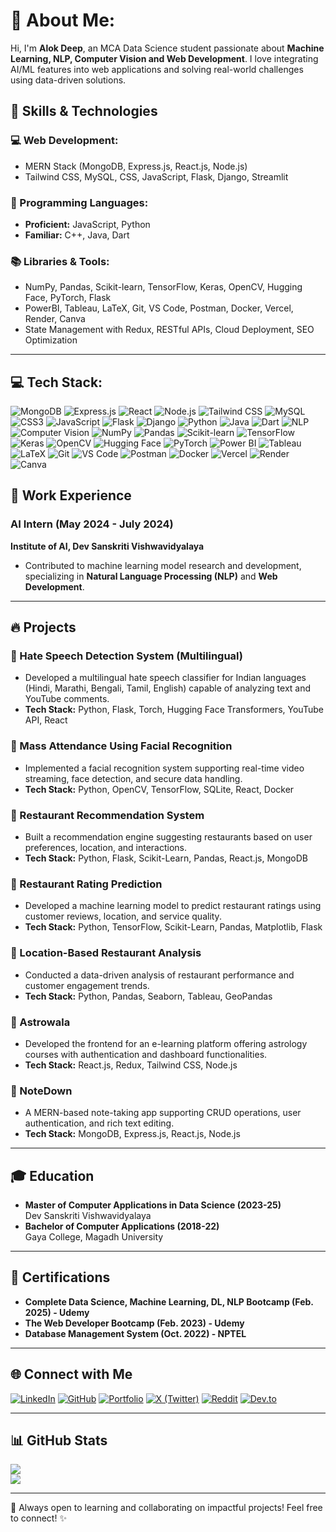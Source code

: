 # 💫 About Me:
Hi, I'm **Alok Deep**, an MCA Data Science student passionate about **Machine Learning, NLP, Computer Vision and Web Development**. I love integrating AI/ML features into web applications and solving real-world challenges using data-driven solutions.

## 🚀 Skills & Technologies

### **💻 Web Development:**  
- MERN Stack (MongoDB, Express.js, React.js, Node.js)  
- Tailwind CSS, MySQL, CSS, JavaScript, Flask, Django, Streamlit

### **🧠 Programming Languages:**  
- **Proficient:** JavaScript, Python  
- **Familiar:** C++, Java, Dart  

### **📚 Libraries & Tools:**  
- NumPy, Pandas, Scikit-learn, TensorFlow, Keras, OpenCV, Hugging Face, PyTorch, Flask  
- PowerBI, Tableau, LaTeX, Git, VS Code, Postman, Docker, Vercel, Render, Canva  
- State Management with Redux, RESTful APIs, Cloud Deployment, SEO Optimization  

---
## 💻 Tech Stack:
![MongoDB](https://img.shields.io/badge/MongoDB-%234ea94b.svg?style=for-the-badge&logo=mongodb&logoColor=white) 
![Express.js](https://img.shields.io/badge/Express.js-%23000000.svg?style=for-the-badge&logo=express&logoColor=white) 
![React](https://img.shields.io/badge/React-%2361DAFB.svg?style=for-the-badge&logo=react&logoColor=white) 
![Node.js](https://img.shields.io/badge/Node.js-%236DA55F.svg?style=for-the-badge&logo=node.js&logoColor=white) 
![Tailwind CSS](https://img.shields.io/badge/TailwindCSS-%2338B2AC.svg?style=for-the-badge&logo=tailwind-css&logoColor=white) 
![MySQL](https://img.shields.io/badge/MySQL-%234479A1.svg?style=for-the-badge&logo=mysql&logoColor=white) 
![CSS3](https://img.shields.io/badge/CSS3-%231572B6.svg?style=for-the-badge&logo=css3&logoColor=white) 
![JavaScript](https://img.shields.io/badge/JavaScript-%23F7DF1E.svg?style=for-the-badge&logo=javascript&logoColor=black) 
![Flask](https://img.shields.io/badge/Flask-%23000000.svg?style=for-the-badge&logo=flask&logoColor=white) 
![Django](https://img.shields.io/badge/Django-%23092E20.svg?style=for-the-badge&logo=django&logoColor=white) 
![Python](https://img.shields.io/badge/Python-%233776AB.svg?style=for-the-badge&logo=python&logoColor=white) 
![Java](https://img.shields.io/badge/Java-%23ED8B00.svg?style=for-the-badge&logo=openjdk&logoColor=white) 
![Dart](https://img.shields.io/badge/Dart-%230175C2.svg?style=for-the-badge&logo=dart&logoColor=white) 
![NLP](https://img.shields.io/badge/NLP-%23FF6F00.svg?style=for-the-badge&logo=nlp&logoColor=white) 
![Computer Vision](https://img.shields.io/badge/Computer%20Vision-%234285F4.svg?style=for-the-badge&logo=opencv&logoColor=white) 
![NumPy](https://img.shields.io/badge/NumPy-%23013243.svg?style=for-the-badge&logo=numpy&logoColor=white) 
![Pandas](https://img.shields.io/badge/Pandas-%23150458.svg?style=for-the-badge&logo=pandas&logoColor=white) 
![Scikit-learn](https://img.shields.io/badge/Scikit--learn-%23F7931E.svg?style=for-the-badge&logo=scikit-learn&logoColor=white) 
![TensorFlow](https://img.shields.io/badge/TensorFlow-%23FF6F00.svg?style=for-the-badge&logo=tensorflow&logoColor=white) 
![Keras](https://img.shields.io/badge/Keras-%23D00000.svg?style=for-the-badge&logo=keras&logoColor=white) 
![OpenCV](https://img.shields.io/badge/OpenCV-%235C3EE8.svg?style=for-the-badge&logo=opencv&logoColor=white) 
![Hugging Face](https://img.shields.io/badge/Hugging%20Face-%23FFAE33.svg?style=for-the-badge&logo=huggingface&logoColor=white) 
![PyTorch](https://img.shields.io/badge/PyTorch-%23EE4C2C.svg?style=for-the-badge&logo=pytorch&logoColor=white) 
![Power BI](https://img.shields.io/badge/Power%20BI-%23F2C811.svg?style=for-the-badge&logo=powerbi&logoColor=black) 
![Tableau](https://img.shields.io/badge/Tableau-%23E97627.svg?style=for-the-badge&logo=tableau&logoColor=white) 
![LaTeX](https://img.shields.io/badge/LaTeX-%23008080.svg?style=for-the-badge&logo=latex&logoColor=white) 
![Git](https://img.shields.io/badge/Git-%23F05033.svg?style=for-the-badge&logo=git&logoColor=white) 
![VS Code](https://img.shields.io/badge/VS%20Code-%23007ACC.svg?style=for-the-badge&logo=visual-studio-code&logoColor=white) 
![Postman](https://img.shields.io/badge/Postman-%23FF6C37.svg?style=for-the-badge&logo=postman&logoColor=white) 
![Docker](https://img.shields.io/badge/Docker-%230db7ed.svg?style=for-the-badge&logo=docker&logoColor=white) 
![Vercel](https://img.shields.io/badge/Vercel-%23000000.svg?style=for-the-badge&logo=vercel&logoColor=white) 
![Render](https://img.shields.io/badge/Render-%2346E3B7.svg?style=for-the-badge&logo=render&logoColor=white) 
![Canva](https://img.shields.io/badge/Canva-%2300C4CC.svg?style=for-the-badge&logo=canva&logoColor=white) 


## 🏢 Work Experience

### **AI Intern (May 2024 - July 2024)**  
**Institute of AI, Dev Sanskriti Vishwavidyalaya**  
- Contributed to machine learning model research and development, specializing in **Natural Language Processing (NLP)** and **Web Development**.

---

## 🔥 Projects

### **📌 Hate Speech Detection System (Multilingual)**  
- Developed a multilingual hate speech classifier for Indian languages (Hindi, Marathi, Bengali, Tamil, English) capable of analyzing text and YouTube comments.  
- **Tech Stack:** Python, Flask, Torch, Hugging Face Transformers, YouTube API, React  

### **📌 Mass Attendance Using Facial Recognition**  
- Implemented a facial recognition system supporting real-time video streaming, face detection, and secure data handling.  
- **Tech Stack:** Python, OpenCV, TensorFlow, SQLite, React, Docker  

### **📌 Restaurant Recommendation System**  
- Built a recommendation engine suggesting restaurants based on user preferences, location, and interactions.  
- **Tech Stack:** Python, Flask, Scikit-Learn, Pandas, React.js, MongoDB  

### **📌 Restaurant Rating Prediction**  
- Developed a machine learning model to predict restaurant ratings using customer reviews, location, and service quality.  
- **Tech Stack:** Python, TensorFlow, Scikit-Learn, Pandas, Matplotlib, Flask  

### **📌 Location-Based Restaurant Analysis**  
- Conducted a data-driven analysis of restaurant performance and customer engagement trends.  
- **Tech Stack:** Python, Pandas, Seaborn, Tableau, GeoPandas  

### **📌 Astrowala**  
- Developed the frontend for an e-learning platform offering astrology courses with authentication and dashboard functionalities.  
- **Tech Stack:** React.js, Redux, Tailwind CSS, Node.js  

### **📌 NoteDown**  
- A MERN-based note-taking app supporting CRUD operations, user authentication, and rich text editing.  
- **Tech Stack:** MongoDB, Express.js, React.js, Node.js  

---

## 🎓 Education
- **Master of Computer Applications in Data Science (2023-25)**  
  Dev Sanskriti Vishwavidyalaya  
- **Bachelor of Computer Applications (2018-22)**  
  Gaya College, Magadh University  

---

## 📜 Certifications
- **Complete Data Science, Machine Learning, DL, NLP Bootcamp (Feb. 2025) - Udemy**  
- **The Web Developer Bootcamp (Feb. 2023) - Udemy**  
- **Database Management System (Oct. 2022) - NPTEL**  

---

## 🌐 Connect with Me

[![LinkedIn](https://img.shields.io/badge/LinkedIn-%230077B5.svg?logo=linkedin&logoColor=white)](https://linkedin.com/in/ai-with-alok-deep)  [![GitHub](https://img.shields.io/badge/GitHub-%23121011.svg?logo=github&logoColor=white)](https://github.com/AlokTheDataGuy)  [![Portfolio](https://img.shields.io/badge/Portfolio-%23121011.svg?logo=netlify&logoColor=white)](https://lazylad99.netlify.app/)  [![X (Twitter)](https://img.shields.io/badge/X-%23121011.svg?logo=twitter&logoColor=white)](https://twitter.com/lazy_lad99)  [![Reddit](https://img.shields.io/badge/Reddit-%23FF4500.svg?logo=reddit&logoColor=white)](https://www.reddit.com/user/Big_Forever7919)  [![Dev.to](https://img.shields.io/badge/Dev.to-%23000000.svg?logo=dev.to&logoColor=white)](https://dev.to/thedataguy)  


---

## 📊 GitHub Stats
![](https://github-readme-stats.vercel.app/api?username=AlokTheDataGuy&show_icons=true&theme=radical)  
![](https://github-readme-streak-stats.herokuapp.com/?user=AlokTheDataGuy&theme=radical)  

---

🚀 Always open to learning and collaborating on impactful projects! Feel free to connect! ✨

